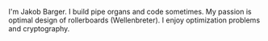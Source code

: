 I'm Jakob Barger. I build pipe organs and code sometimes. My passion is optimal design of rollerboards (Wellenbreter).
I enjoy optimization problems and cryptography.

